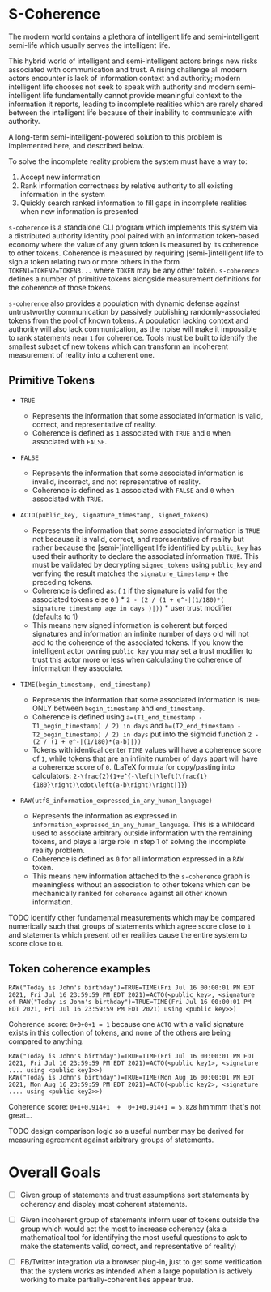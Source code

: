 
# S-Coherence

The modern world contains a plethora of intelligent life and
semi-intelligent semi-life which usually serves the intelligent life.

This hybrid world of intelligent and semi-intelligent actors brings
new risks associated with communication and trust. A rising challenge
all modern actors encounter is lack of information context and authority;
modern intelligent life chooses not seek to speak with authority and
modern semi-intelligent life fundamentally cannot provide meaningful context
to the information it reports, leading to incomplete realities which are
rarely shared between the intelligent life because of their inability to
communicate with authority.

A long-term semi-intelligent-powered solution to this problem is implemented here, and described below.

To solve the incomplete reality problem the system must have a way to:

1. Accept new information
2. Rank information correctness by relative authority to all existing information in the system
3. Quickly search ranked information to fill gaps in incomplete realities when new information is presented


`s-coherence` is a standalone CLI program which implements this system via
a distributed authority identity pool paired with an information token-based economy
where the value of any given token is measured by its coherence to other tokens.
Coherence is measured by requiring [semi-]intelligent life to sign a token relating two or more 
others in the form `TOKEN1=TOKEN2=TOKEN3...` where `TOKEN` may be any other token.
`s-coherence` defines a number of primitive tokens alongside measurement
definitions for the coherence of those tokens.


`s-coherence` also provides a population with dynamic defense against untrustworthy communication
by passively publishing randomly-associated tokens from the pool of known tokens. A population lacking
context and authority will also lack communication, as the noise will make it impossible to rank statements
near `1` for coherence. Tools must be built to identify the smallest subset of new tokens which can transform
an incoherent measurement of reality into a coherent one.


## Primitive Tokens

 - `TRUE`
    - Represents the information that some associated information is valid, correct, and representative of reality.
    - Coherence is defined as `1` associated with `TRUE` and `0` when associated with `FALSE`.

 - `FALSE`
    - Represents the information that some associated information is invalid, incorrect, and not representative of reality.
    - Coherence is defined as `1` associated with `FALSE` and `0` when associated with `TRUE`.

 - `ACTO(public_key, signature_timestamp, signed_tokens)`
    - Represents the information that some associated information is `TRUE` not because it is valid, correct, and representative of reality
      but rather because the [semi-]intelligent life identified by `public_key` has used their authority to declare the associated information `TRUE`.
      This must be validated by decrypting `signed_tokens` using `public_key` and verifying the result matches the `signature_timestamp` + the preceding tokens.
    - Coherence is defined as: ( `1` if the signature is valid for the associated tokens else `0` ) * `2 - (2 / (1 + e^-|(1/180)*( signature_timestamp age in days )|))` * user trust modifier (defaults to 1)
    - This means new signed information is coherent but forged signatures and information an infinite number of days old will not add to the coherence of the associated tokens.
      If you know the intelligent actor owning `public_key` you may set a trust modifier to trust this actor more or less when calculating the coherence
      of information they associate.

 - `TIME(begin_timestamp, end_timestamp)`
    - Represents the information that some associated information is `TRUE` ONLY between `begin_timestamp` and `end_timestamp`.
    - Coherence is defined using `a=(T1_end_timestamp - T1_begin_timestamp) / 2) in days` and `b=(T2_end_timestamp - T2_begin_timestamp) / 2) in days`
      put into the sigmoid function `2 - (2 / (1 + e^-|(1/180)*(a-b)|))`
    - Tokens with identical center `TIME` values will have a coherence score of `1`, while
      tokens that are an infinite number of days apart will have a coherence score of `0`. (LaTeX formula for copy/pasting into calculators: `2-\frac{2}{1+e^{-\left|\left(\frac{1}{180}\right)\cdot\left(a-b\right)\right|}}`)

 - `RAW(utf8_information_expressed_in_any_human_language)`
    - Represents the information as expressed in `information_expressed_in_any_human_language`. This is a whildcard
      used to associate arbitrary outside information with the remaining tokens, and plays a large role in step 1 of
      solving the incomplete reality problem.
    - Coherence is defined as `0` for all information expressed in a `RAW` token.
    - This means new information attached to the `s-coherence` graph is meaningless without an association to other tokens which can
      be mechanically ranked for `coherence` against all other known information.


TODO identify other fundamental measurements which may be compared numerically such that groups of statements which agree score close to `1` and
statements which present other realities cause the entire system to score close to `0`.


## Token coherence examples

```
RAW("Today is John's birthday")=TRUE=TIME(Fri Jul 16 00:00:01 PM EDT 2021, Fri Jul 16 23:59:59 PM EDT 2021)=ACTO(<public key>, <signature of RAW("Today is John's birthday")=TRUE=TIME(Fri Jul 16 00:00:01 PM EDT 2021, Fri Jul 16 23:59:59 PM EDT 2021) using <public key>>)
```

Coherence score: `0+0+0+1 = 1` because one `ACTO` with a valid signature exists in this collection of tokens,
and none of the others are being compared to anything.


```
RAW("Today is John's birthday")=TRUE=TIME(Fri Jul 16 00:00:01 PM EDT 2021, Fri Jul 16 23:59:59 PM EDT 2021)=ACTO(<public key1>, <signature .... using <public key1>>)
RAW("Today is John's birthday")=TRUE=TIME(Mon Aug 16 00:00:01 PM EDT 2021, Mon Aug 16 23:59:59 PM EDT 2021)=ACTO(<public key2>, <signature .... using <public key2>>)
```

Coherence score: `0+1+0.914+1  +  0+1+0.914+1 = 5.828` hmmmm that's not great...


TODO design comparison logic so a useful number may be derived for measuring agreement against arbitrary groups of statements.



# Overall Goals

 - [ ] Given group of statements and trust assumptions sort statements by coherency and display most coherent statements.
 - [ ] Given incoherent group of statements inform user of tokens outside the group which would act the most to increase coherency (aka a mathematical tool for identifying the most useful questions to ask to make the statements valid, correct, and representative of reality)
 - [ ] FB/Twitter integration via a browser plug-in, just to get some verification that the system works as intended when a large population is actively working to make partially-coherent lies appear true.









